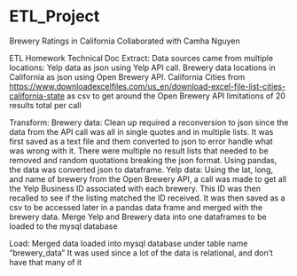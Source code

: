 # ETL_Project
Brewery Ratings in California
Collaborated with Camha Nguyen

ETL Homework Technical Doc
Extract:
Data sources came from multiple locations:
Yelp data as json using Yelp API call.
Brewery data locations in California as json using Open Brewery API.
California Cities from https://www.downloadexcelfiles.com/us_en/download-excel-file-list-cities-california-state as csv to get around the Open Brewery API limitations of 20 results total per call

Transform:
Brewery data: Clean up required a reconversion to json since the data from the API call was all in single quotes and in multiple lists. It was first saved as a text file and them converted to json to error handle what was wrong with it. There were multiple no result lists that needed to be removed and random quotations breaking the json format.  Using pandas, the data was converted json to dataframe.
Yelp data: Using the lat, long, and name of brewery from the Open Brewery API, a call was made to get all the Yelp Business ID associated with each brewery. This ID was then recalled to see if the listing matched the ID received. It was then saved as a csv to be accessed later in a pandas data frame and merged with the brewery data. 
Merge Yelp and Brewery data into one dataframes to be loaded to the mysql database

Load:
Merged data loaded into mysql database under table name “brewery_data”
It was used since a lot of the data is relational, and don’t have that many of it

